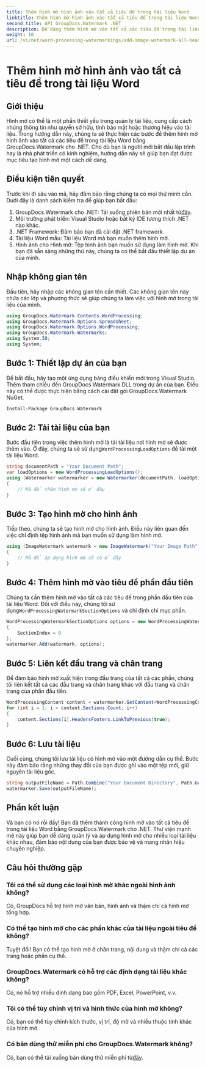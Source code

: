 ```yaml
---
title: Thêm hình mờ hình ảnh vào tất cả tiêu đề trong tài liệu Word
linktitle: Thêm hình mờ hình ảnh vào tất cả tiêu đề trong tài liệu Word
second_title: API GroupDocs.Watermark .NET
description: Dễ dàng thêm hình mờ vào tất cả các tiêu đề trong tài liệu Word bằng GroupDocs.Watermark cho .NET. Hãy làm theo hướng dẫn từng bước của chúng tôi với các ví dụ về mã chi tiết.
weight: 10
url: /vi/net/word-processing-watermarkings/add-image-watermark-all-headers-word-docs/
---
```


# Thêm hình mờ hình ảnh vào tất cả tiêu đề trong tài liệu Word

## Giới thiệu
Hình mờ có thể là một phần thiết yếu trong quản lý tài liệu, cung cấp cách nhúng thông tin như quyền sở hữu, tính bảo mật hoặc thương hiệu vào tài liệu. Trong hướng dẫn này, chúng ta sẽ thực hiện các bước để thêm hình mờ hình ảnh vào tất cả các tiêu đề trong tài liệu Word bằng GroupDocs.Watermark cho .NET. Cho dù bạn là người mới bắt đầu lập trình hay là nhà phát triển có kinh nghiệm, hướng dẫn này sẽ giúp bạn đạt được mục tiêu tạo hình mờ một cách dễ dàng.
## Điều kiện tiên quyết
Trước khi đi sâu vào mã, hãy đảm bảo rằng chúng ta có mọi thứ mình cần. Dưới đây là danh sách kiểm tra để giúp bạn bắt đầu:
1.  GroupDocs.Watermark cho .NET: Tải xuống phiên bản mới nhất từ[đây](https://releases.groupdocs.com/Watermark/net/).
2. Môi trường phát triển: Visual Studio hoặc bất kỳ IDE tương thích .NET nào khác.
3. .NET Framework: Đảm bảo bạn đã cài đặt .NET framework.
4. Tài liệu Word mẫu: Tài liệu Word mà bạn muốn thêm hình mờ.
5. Hình ảnh cho Hình mờ: Tệp hình ảnh bạn muốn sử dụng làm hình mờ.
Khi bạn đã sẵn sàng những thứ này, chúng ta có thể bắt đầu thiết lập dự án của mình.
## Nhập không gian tên
Đầu tiên, hãy nhập các không gian tên cần thiết. Các không gian tên này chứa các lớp và phương thức sẽ giúp chúng ta làm việc với hình mờ trong tài liệu của mình.
```csharp
using GroupDocs.Watermark.Contents.WordProcessing;
using GroupDocs.Watermark.Options.Spreadsheet;
using GroupDocs.Watermark.Options.WordProcessing;
using GroupDocs.Watermark.Watermarks;
using System.IO;
using System;
```
## Bước 1: Thiết lập dự án của bạn
Để bắt đầu, hãy tạo một ứng dụng bảng điều khiển mới trong Visual Studio. Thêm tham chiếu đến GroupDocs.Watermark DLL trong dự án của bạn. Điều này có thể được thực hiện bằng cách cài đặt gói GroupDocs.Watermark NuGet.
```bash
Install-Package GroupDocs.Watermark
```
## Bước 2: Tải tài liệu của bạn
 Bước đầu tiên trong việc thêm hình mờ là tải tài liệu nơi hình mờ sẽ được thêm vào. Ở đây, chúng ta sẽ sử dụng`WordProcessingLoadOptions` để tải một tài liệu Word.
```csharp
string documentPath = "Your Document Path";
var loadOptions = new WordProcessingLoadOptions();
using (Watermarker watermarker = new Watermarker(documentPath, loadOptions))
{
    // Mã để thêm hình mờ sẽ ở đây
}
```
## Bước 3: Tạo hình mờ cho hình ảnh
Tiếp theo, chúng ta sẽ tạo hình mờ cho hình ảnh. Điều này liên quan đến việc chỉ định tệp hình ảnh mà bạn muốn sử dụng làm hình mờ.
```csharp
using (ImageWatermark watermark = new ImageWatermark("Your Image Path"))
{
    // Mã để áp dụng hình mờ sẽ có ở đây
}
```
## Bước 4: Thêm hình mờ vào tiêu đề phần đầu tiên
 Chúng ta cần thêm hình mờ vào tất cả các tiêu đề trong phần đầu tiên của tài liệu Word. Đối với điều này, chúng tôi sử dụng`WordProcessingWatermarkSectionOptions` và chỉ định chỉ mục phần.
```csharp
WordProcessingWatermarkSectionOptions options = new WordProcessingWatermarkSectionOptions
{
    SectionIndex = 0
};
watermarker.Add(watermark, options);
```
## Bước 5: Liên kết đầu trang và chân trang
Để đảm bảo hình mờ xuất hiện trong đầu trang của tất cả các phần, chúng tôi liên kết tất cả các đầu trang và chân trang khác với đầu trang và chân trang của phần đầu tiên.
```csharp
WordProcessingContent content = watermarker.GetContent<WordProcessingContent>();
for (int i = 1; i < content.Sections.Count; i++)
{
    content.Sections[i].HeadersFooters.LinkToPrevious(true);
}
```
## Bước 6: Lưu tài liệu
Cuối cùng, chúng tôi lưu tài liệu có hình mờ vào một đường dẫn cụ thể. Bước này đảm bảo rằng những thay đổi của bạn được ghi vào một tệp mới, giữ nguyên tài liệu gốc.
```csharp
string outputFileName = Path.Combine("Your Document Directory", Path.GetFileName(documentPath));
watermarker.Save(outputFileName);
```
## Phần kết luận
Và bạn có nó rồi đấy! Bạn đã thêm thành công hình mờ vào tất cả tiêu đề trong tài liệu Word bằng GroupDocs.Watermark cho .NET. Thư viện mạnh mẽ này giúp bạn dễ dàng quản lý và áp dụng hình mờ cho nhiều loại tài liệu khác nhau, đảm bảo nội dung của bạn được bảo vệ và mang nhãn hiệu chuyên nghiệp.
## Câu hỏi thường gặp
### Tôi có thể sử dụng các loại hình mờ khác ngoài hình ảnh không?
Có, GroupDocs hỗ trợ hình mờ văn bản, hình ảnh và thậm chí cả hình mờ tổng hợp.
### Có thể tạo hình mờ cho các phần khác của tài liệu ngoài tiêu đề không?
Tuyệt đối! Bạn có thể tạo hình mờ ở chân trang, nội dung và thậm chí cả các trang hoặc phần cụ thể.
### GroupDocs.Watermark có hỗ trợ các định dạng tài liệu khác không?
Có, nó hỗ trợ nhiều định dạng bao gồm PDF, Excel, PowerPoint, v.v.
### Tôi có thể tùy chỉnh vị trí và hình thức của hình mờ không?
Có, bạn có thể tùy chỉnh kích thước, vị trí, độ mờ và nhiều thuộc tính khác của hình mờ.
### Có bản dùng thử miễn phí cho GroupDocs.Watermark không?
 Có, bạn có thể tải xuống bản dùng thử miễn phí từ[đây](https://releases.groupdocs.com/).